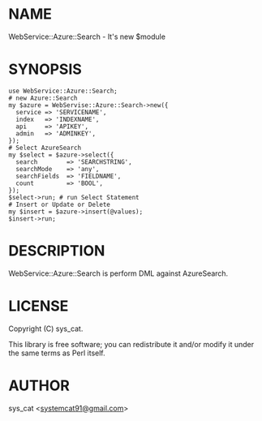 # NAME

WebService::Azure::Search - It's new $module

# SYNOPSIS

    use WebService::Azure::Search;
    # new Azure::Search
    my $azure = WebServise::Azure::Search->new({
      service => 'SERVICENAME',
      index   => 'INDEXNAME',
      api     => 'APIKEY',
      admin   => 'ADMINKEY',
    });
    # Select AzureSearch
    my $select = $azure->select({
      search        => 'SEARCHSTRING',
      searchMode    => 'any',
      searchFields  => 'FIELDNAME',
      count         => 'BOOL',
    });
    $select->run; # run Select Statement
    # Insert or Update or Delete
    my $insert = $azure->insert(@values);
    $insert->run;

# DESCRIPTION

WebService::Azure::Search is perform DML against AzureSearch.

# LICENSE

Copyright (C) sys\_cat.

This library is free software; you can redistribute it and/or modify
it under the same terms as Perl itself.

# AUTHOR

sys\_cat &lt;systemcat91@gmail.com>
